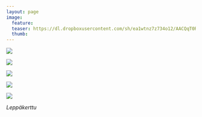 ```yaml
---
layout: page
image:
  feature:
  teaser: https://dl.dropboxusercontent.com/sh/ea1wtnz7z734o12/AACQqT0RuddPl0J3J769d_Zea/luontokuvat/syksy/2/DS32062-245px.jpg
  thumb:
---
```


[![](https://dl.dropboxusercontent.com/sh/ea1wtnz7z734o12/AABnBxPRHbMUhdgr_rzD_4FQa/luontokuvat/syksy/2/DS32038-800px.jpg)](https://dl.dropboxusercontent.com/sh/ea1wtnz7z734o12/AADMGSNHhAMIyvPt5wZnZvc9a/luontokuvat/syksy/2/DS32038.jpg)

[![](https://dl.dropboxusercontent.com/sh/ea1wtnz7z734o12/AACd68GQjZw9Bv0OUDBbiG9Wa/luontokuvat/syksy/2/DS32050-800px.jpg)](https://dl.dropboxusercontent.com/sh/ea1wtnz7z734o12/AACoyNpA-t0gix8keqieRfTPa/luontokuvat/syksy/2/DS32050.jpg)

[![](https://dl.dropboxusercontent.com/sh/ea1wtnz7z734o12/AAC85u33jhQo1DxaraAhmIBca/luontokuvat/syksy/2/DS32081-800px.jpg)](https://dl.dropboxusercontent.com/sh/ea1wtnz7z734o12/AAAg_gBmnMirCz4zpJoDV6qIa/luontokuvat/syksy/2/DS32081.jpg)

[![](https://dl.dropboxusercontent.com/sh/ea1wtnz7z734o12/AACitOJM9HjE9kIq5AYDp7Zoa/luontokuvat/syksy/2/DS32062-800px.jpg)](https://dl.dropboxusercontent.com/sh/ea1wtnz7z734o12/AAAetrX2OO395sMa8nCgBUtja/luontokuvat/syksy/2/DS32062.jpg)

[![](https://dl.dropboxusercontent.com/sh/ea1wtnz7z734o12/AAAgMrk0Ex3R5JG5KejIm8s_a/luontokuvat/syksy/2/DS33524-800px.jpg)](https://dl.dropboxusercontent.com/sh/ea1wtnz7z734o12/AACgeTHKMUhTd_7bSus0LD6fa/luontokuvat/syksy/2/DS33524.jpg)

*Leppäkerttu*
